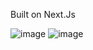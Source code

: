 Built on Next.Js

![image](https://github.com/user-attachments/assets/d4a420c0-0e7f-423d-bb8f-b3dda6b5554b)
![image](https://github.com/user-attachments/assets/fd2dfa19-a339-4281-b7b7-16a0e941d51d)
